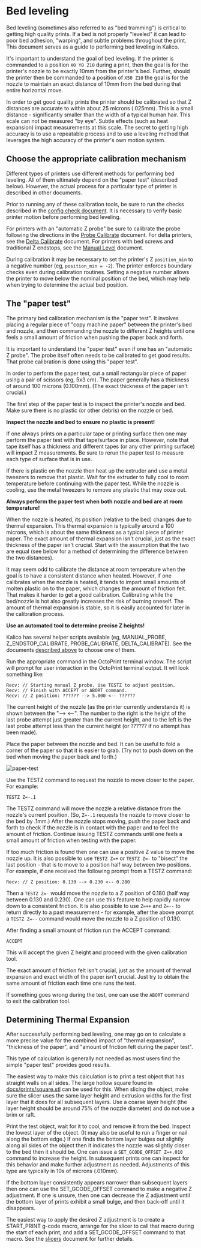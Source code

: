 # Bed leveling

Bed leveling (sometimes also referred to as "bed tramming") is
critical to getting high quality prints. If a bed is not properly
"leveled" it can lead to poor bed adhesion, "warping", and subtle
problems throughout the print. This document serves as a guide to
performing bed leveling in Kalico.

It's important to understand the goal of bed leveling. If the printer
is commanded to a position `X0 Y0 Z10` during a print, then the goal
is for the printer's nozzle to be exactly 10mm from the printer's
bed. Further, should the printer then be commanded to a position of
`X50 Z10` the goal is for the nozzle to maintain an exact distance of
10mm from the bed during that entire horizontal move.

In order to get good quality prints the printer should be calibrated
so that Z distances are accurate to within about 25 microns (.025mm).
This is a small distance - significantly smaller than the width of a
typical human hair. This scale can not be measured "by eye". Subtle
effects (such as heat expansion) impact measurements at this scale.
The secret to getting high accuracy is to use a repeatable process and
to use a leveling method that leverages the high accuracy of the
printer's own motion system.

## Choose the appropriate calibration mechanism

Different types of printers use different methods for performing bed
leveling. All of them ultimately depend on the "paper test" (described
below). However, the actual process for a particular type of printer
is described in other documents.

Prior to running any of these calibration tools, be sure to run the
checks described in the [config check document](Config_checks.md). It
is necessary to verify basic printer motion before performing bed
leveling.

For printers with an "automatic Z probe" be sure to calibrate the
probe following the directions in the
[Probe Calibrate](Probe_Calibrate.md) document. For delta printers,
see the [Delta Calibrate](Delta_Calibrate.md) document. For printers
with bed screws and traditional Z endstops, see the
[Manual Level](Manual_Level.md) document.

During calibration it may be necessary to set the printer's Z
`position_min` to a negative number (eg, `position_min = -2`). The
printer enforces boundary checks even during calibration
routines. Setting a negative number allows the printer to move below
the nominal position of the bed, which may help when trying to
determine the actual bed position.

## The "paper test"

The primary bed calibration mechanism is the "paper test". It involves
placing a regular piece of "copy machine paper" between the printer's
bed and nozzle, and then commanding the nozzle to different Z heights
until one feels a small amount of friction when pushing the paper back
and forth.

It is important to understand the "paper test" even if one has an
"automatic Z probe". The probe itself often needs to be calibrated to
get good results. That probe calibration is done using this "paper
test".

In order to perform the paper test, cut a small rectangular piece of
paper using a pair of scissors (eg, 5x3 cm). The paper generally has a
thickness of around 100 microns (0.100mm). (The exact thickness of the paper
isn't crucial.)

The first step of the paper test is to inspect the printer's nozzle
and bed. Make sure there is no plastic (or other debris) on the nozzle
or bed.

**Inspect the nozzle and bed to ensure no plastic is present!**

If one always prints on a particular tape or printing surface then one
may perform the paper test with that tape/surface in place. However,
note that tape itself has a thickness and different tapes (or any other
printing surface) will impact Z measurements. Be sure to rerun the
paper test to measure each type of surface that is in use.

If there is plastic on the nozzle then heat up the extruder and use a
metal tweezers to remove that plastic. Wait for the extruder to fully
cool to room temperature before continuing with the paper test. While
the nozzle is cooling, use the metal tweezers to remove any plastic
that may ooze out.

**Always perform the paper test when both nozzle and bed are at room
temperature!**

When the nozzle is heated, its position (relative to the bed) changes
due to thermal expansion. This thermal expansion is typically around a
100 microns, which is about the same thickness as a typical piece of
printer paper. The exact amount of thermal expansion isn't crucial,
just as the exact thickness of the paper isn't crucial. Start with the
assumption that the two are equal (see below for a method of
determining the difference between the two distances).

It may seem odd to calibrate the distance at room temperature when the
goal is to have a consistent distance when heated. However, if one
calibrates when the nozzle is heated, it tends to impart small amounts
of molten plastic on to the paper, which changes the amount of
friction felt. That makes it harder to get a good calibration.
Calibrating while the bed/nozzle is hot also greatly increases the
risk of burning oneself. The amount of thermal expansion is stable, so
it is easily accounted for later in the calibration process.

**Use an automated tool to determine precise Z heights!**

Kalico has several helper scripts available (eg, MANUAL_PROBE,
Z_ENDSTOP_CALIBRATE, PROBE_CALIBRATE, DELTA_CALIBRATE). See the
documents
[described above](#choose-the-appropriate-calibration-mechanism) to
choose one of them.

Run the appropriate command in the OctoPrint terminal window. The
script will prompt for user interaction in the OctoPrint terminal
output. It will look something like:
```
Recv: // Starting manual Z probe. Use TESTZ to adjust position.
Recv: // Finish with ACCEPT or ABORT command.
Recv: // Z position: ?????? --> 5.000 <-- ??????
```

The current height of the nozzle (as the printer currently understands
it) is shown between the "--> <--". The number to the right is the
height of the last probe attempt just greater than the current height,
and to the left is the last probe attempt less than the current height
(or ?????? if no attempt has been made).

Place the paper between the nozzle and bed. It can be useful to fold a
corner of the paper so that it is easier to grab. (Try not to push
down on the bed when moving the paper back and forth.)

![paper-test](img/paper-test.jpg)

Use the TESTZ command to request the nozzle to move closer to the
paper. For example:
```
TESTZ Z=-.1
```

The TESTZ command will move the nozzle a relative distance from the
nozzle's current position. (So, `Z=-.1` requests the nozzle to move
closer to the bed by .1mm.) After the nozzle stops moving, push the
paper back and forth to check if the nozzle is in contact with the
paper and to feel the amount of friction. Continue issuing TESTZ
commands until one feels a small amount of friction when testing with
the paper.

If too much friction is found then one can use a positive Z value to
move the nozzle up. It is also possible to use `TESTZ Z=+` or `TESTZ
Z=-` to "bisect" the last position - that is to move to a position
half way between two positions. For example, if one received the
following prompt from a TESTZ command:
```
Recv: // Z position: 0.130 --> 0.230 <-- 0.280
```
Then a `TESTZ Z=-` would move the nozzle to a Z position of 0.180
(half way between 0.130 and 0.230). One can use this feature to help
rapidly narrow down to a consistent friction. It is also possible to
use `Z=++` and `Z=--` to return directly to a past measurement - for
example, after the above prompt a `TESTZ Z=--` command would move the
nozzle to a Z position of 0.130.

After finding a small amount of friction run the ACCEPT command:
```
ACCEPT
```
This will accept the given Z height and proceed with the given
calibration tool.

The exact amount of friction felt isn't crucial, just as the amount of
thermal expansion and exact width of the paper isn't crucial. Just try
to obtain the same amount of friction each time one runs the test.

If something goes wrong during the test, one can use the `ABORT`
command to exit the calibration tool.

## Determining Thermal Expansion

After successfully performing bed leveling, one may go on to calculate
a more precise value for the combined impact of "thermal expansion",
"thickness of the paper", and "amount of friction felt during the paper
test".

This type of calculation is generally not needed as most users find
the simple "paper test" provides good results.

The easiest way to make this calculation is to print a test object
that has straight walls on all sides. The large hollow square found in
[docs/prints/square.stl](prints/square.stl) can be used for this.
When slicing the object, make sure the slicer uses the same layer
height and extrusion widths for the first layer that it does for all
subsequent layers. Use a coarse layer height (the layer height should
be around 75% of the nozzle diameter) and do not use a brim or raft.

Print the test object, wait for it to cool, and remove it from the
bed. Inspect the lowest layer of the object. (It may also be useful to
run a finger or nail along the bottom edge.) If one finds the bottom
layer bulges out slightly along all sides of the object then it
indicates the nozzle was slightly closer to the bed then it should
be. One can issue a `SET_GCODE_OFFSET Z=+.010` command to increase the
height. In subsequent prints one can inspect for this behavior and
make further adjustment as needed. Adjustments of this type are
typically in 10s of microns (.010mm).

If the bottom layer consistently appears narrower than subsequent
layers then one can use the SET_GCODE_OFFSET command to make a
negative Z adjustment. If one is unsure, then one can decrease the Z
adjustment until the bottom layer of prints exhibit a small bulge, and
then back-off until it disappears.

The easiest way to apply the desired Z adjustment is to create a
START_PRINT g-code macro, arrange for the slicer to call that macro
during the start of each print, and add a SET_GCODE_OFFSET command to
that macro. See the [slicers](Slicers.md) document for further
details.
